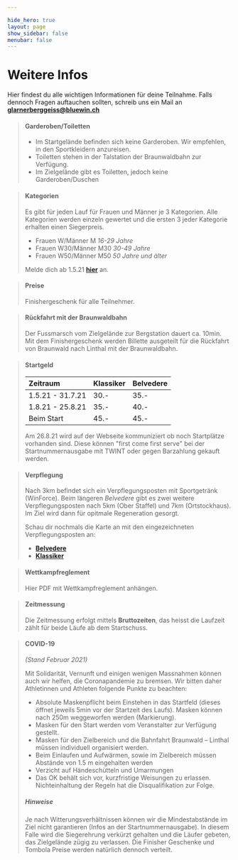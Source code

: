 ```yaml
---

hide_hero: true
layout: page
show_sidebar: false
menubar: false
---
```


# Weitere Infos
Hier findest du alle wichtigen Informationen für deine Teilnahme. Falls dennoch Fragen auftauchen sollten, schreib uns ein Mail an **[glarnerberggeiss@bluewin.ch](mailto:glarnerberggeiss@bluewin.ch)**

> #### Garderoben/Toiletten
>
> - Im Startgelände befinden sich keine Garderoben. Wir empfehlen, in den Sportkleidern anzureisen.
> - Toiletten stehen in der Talstation der Braunwaldbahn zur Verfügung.
> - Im Zielgelände gibt es Toiletten, jedoch keine Garderoben/Duschen
> 


> #### Kategorien
>
> Es gibt für jeden Lauf für Frauen und Männer je 3 Kategorien. Alle Kategorien werden einzeln gewertet und die ersten 3 jeder Kategorie erhalten einen Siegerpreis.
> -	Frauen W/Männer M             *16-29 Jahre*
> -	Frauen W30/Männer M30         *30-49 Jahre*
> -	Frauen W50/Männer M50         *50 Jahre und älter*
> 
> Melde dich ab 1.5.21 **[hier](https://my.raceresult.com/162085/)** an. 

> #### Preise
> Finishergeschenk für alle Teilnehmer.
>

> #### Rückfahrt mit der Braunwaldbahn
> Der Fussmarsch vom Zielgelände zur Bergstation dauert ca. 10min.
> Mit dem Finishergeschenk werden Billette ausgeteilt für die Rückfahrt von Braunwald nach Linthal mit der Braunwaldbahn.

> #### Startgeld
>
> | Zeitraum    	 | Klassiker | Belvedere |
> | :---        	 |    :----  |       :---|
> | 1.5.21 - 31.7.21 | 30.-	     | 35.-	     |
> | 1.8.21 - 25.8.21 | 35.-      | 40.-      |
> | Beim Start	 	 | 45.-      | 45.-      |
>
> Am 26.8.21 wird auf der Webseite kommuniziert ob noch Startplätze vorhanden sind. Diese können "first come first serve" bei der Startnummernausgabe mit TWINT oder gegen Barzahlung gekauft werden. 


> #### Verpflegung
> Nach 3km befindet sich ein Verpflegungsposten mit Sportgetränk (WinForce). Beim längeren *Belvedere* gibt es zwei weitere Verpflegungsposten nach 5km (Ober Staffel) und 7km (Ortstockhaus).
> Im Ziel wird dann für opitmale Regeneration gesorgt.
>
> Schau dir nochmals die Karte an mit den eingezeichneten Verpflegungsposten an:
> - **[Belvedere](/belvedere)** 
> - **[Klassiker](/der_klassiker)** 


> #### Wettkampfreglement
> Hier PDF mit Wettkampfreglement anhängen.


> #### Zeitmessung
>
> Die Zeitmessung erfolgt mittels **Bruttozeiten**, das heisst die Laufzeit zählt für beide Läufe ab dem Startschuss.


> #### COVID-19
> *(Stand Februar 2021)*
>
> Mit Solidarität, Vernunft und einigen wenigen Massnahmen können auch wir helfen, die Coronapandemie zu bremsen. Wir bitten daher Athletinnen und Athleten folgende Punkte zu beachten:
> - Absolute Maskenpflicht beim Einstehen in das Startfeld (dieses öffnet jeweils 5min vor der Startzeit des Laufs). Masken können nach 250m weggeworfen werden (Markierung).
> -	Masken für den Start werden vom Veranstalter zur Verfügung gestellt.
> -	Masken für den Zielbereich und die Bahnfahrt Braunwald – Linthal müssen individuell organisiert werden.
> -	Beim Einlaufen und Aufwärmen, sowie im Zielbereich müssen Abstände von 1.5 m eingehalten werden
> -	Verzicht auf Händeschütteln und Umarmungen
> -	Das OK behält sich vor, kurzfristige Weisungen zu erlassen. Nichteinhaltung der Regeln hat die Disqualifikation zur Folge.
>
> ##### Hinweise
> Je nach Witterungsverhältnissen können wir die Mindestabstände im Ziel nicht garantieren (Infos an der Startnummernausgabe). In diesem Falle wird die Siegerehrung verkürzt gehalten und die Läufer gebeten, das Zielgelände zügig zu verlassen. Die Finisher Geschenke und Tombola Preise werden natürlich dennoch verteilt.

